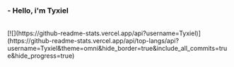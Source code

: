 ### - Hello, i'm Tyxiel
<br>
[![](https://github-readme-stats.vercel.app/api?username=Tyxiel)](https://github-readme-stats.vercel.app/api/top-langs/api?username=Tyxiel&theme=omni&hide_border=true&include_all_commits=true&hide_progress=true)
